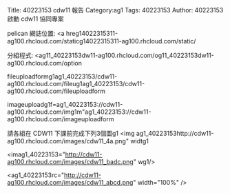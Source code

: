 Title: 40223153 cdw11 報告
Category:ag1
Tags: 40223153
Author: 40223153
啟動 cdw11 協同專案

<!-- PELICAN_END_SUMMARY -->

pelican 網誌位置: <a hreg14022315311-ag100.rhcloud.com/staticg14022315311-ag100.rhcloud.com/static/</a>

分組程式: <ag11_40223153dw11-ag100.rhcloud.com/og11_40223153dw11-ag100.rhcloud.com/option</a>

fileuploadformg1ag1_40223153/cdw11-ag100.rhcloud.com/fileug1ag1_40223153/cdw11-ag100.rhcloud.com/fileuploadform</a>

imageuploadg1f=ag1_40223153://cdw11-ag100.rhcloud.com/img1m"ag1_40223153://cdw11-ag100.rhcloud.com/imageuploadform</a>

請各組在 CDW11 下課前完成下列3個圖g1
<img ag1_40223153http://cdw11-ag100.rhcloud.com/images/cdw11_4a.png" widtg1

<imag1_40223153="http://cdw11-ag100.rhcloud.com/images/cdw11_badc.png" wg1/>

<ag1_40223153rc="http://cdw11-ag100.rhcloud.com/images/cdw11_abcd.png" width="100%" />